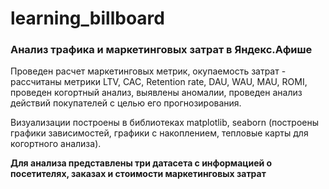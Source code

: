 # learning_billboard
### Анализ трафика и маркетинговых затрат в Яндекс.Афише
Проведен расчет маркетинговых метрик, окупаемость затрат - рассчитаны метрики LTV, CAC, Retention rate, DAU, WAU,
MAU, ROMI, проведен когортный анализ, выявлены аномалии, проведен анализ действий покупателей с целью его прогнозирования.

Визуализации построены в библиотеках matplotlib, seaborn (построены графики зависимостей, графики с накоплением, тепловые карты для когортного анализа).

**Для анализа представлены три датасета с информацией о посетителях, заказах и стоимости маркетинговых затрат**
